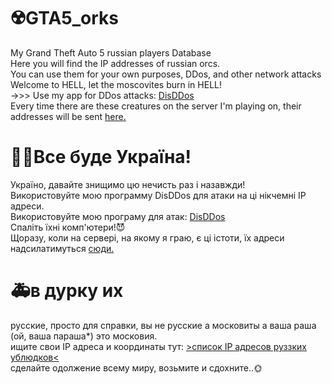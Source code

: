 # ☢️GTA5_orks
My Grand Theft Auto 5 russian players Database<br>
Here you will find the IP addresses of russian orcs.<br>
You can use them for your own purposes, DDos, and other network attacks<br>
Welcome to HELL, let the moscovites burn in HELL! <br>
->>> Use my app for DDos attacks: <a href="https://github.com/d1sUa/DisDDos">DisDDos</a><br>
Every time there are these creatures on the server I'm playing on, their addresses will be sent <a href="https://github.com/d1sUa/gta5_orks/blob/main/IP_List.txt">here.</a><br>
# 💙💛Все буде Україна!
Україно, давайте знищимо цю нечисть раз і назавжди!<br>
Використовуйте мою программу DisDDos для атаки на ці нікчемні IP адреси.<br>
Використовуйте мою програму для атак: <a href="https://github.com/d1sUa/DisDDos">DisDDos</a><br>
Спаліть їхні комп'ютери!😈<br>
Щоразу, коли на сервері, на якому я граю, є ці істоти, їх адреси надсилатимуться <a href="https://github.com/d1sUa/gta5_orks/blob/main/IP_List.txt">сюди.</a><br>
# 🚑в дурку их
русские, просто для справки, вы не русские а московиты а ваша раша (ой, ваша параша*) это московия.<br>
ищите свои IP адреса и координаты тут: <a href="https://screenshot.best/showthread.php?id=1H1PPQ.txt">>список IP адресов руззких ублюдков<</a><br>
сделайте одолжение всему миру, возьмите и сдохните..🌞<br>



